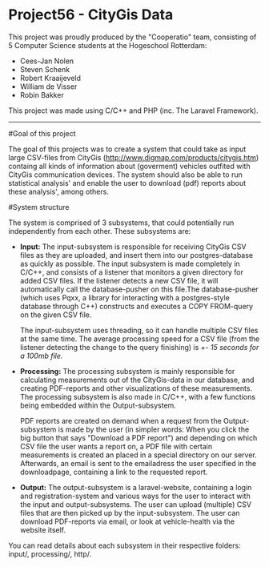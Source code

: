 # Project56 - CityGis Data 
This project was proudly produced by the "Cooperatio" team, consisting of 5 Computer Science students at the Hogeschool Rotterdam:

- Cees-Jan Nolen
- Steven Schenk
- Robert Kraaijeveld
- William de Visser
- Robin Bakker

This project was made using C/C++ and PHP (inc. The Laravel Framework).

_______________________________________________________

#Goal of this project

The goal of this projects was to create a system that could take as input large CSV-files from CityGis (http://www.digmap.com/products/citygis.htm)
containg all kinds of information about (goverment) vehicles outfited with CityGis communication devices. The system should also be able to
run statistical analysis' and enable the user to download (pdf) reports about these analysis', among others.

#System structure 

The system is comprised of 3 subsystems, that could potentially run independently from each other. 
These subsystems are:

- <b>Input:</b> The input-subsystem is responsible for receiving CityGis CSV files as they are uploaded, and insert them into our 
postgres-database as quickly as possible. The input subsystem is made completely in C/C++, and consists of a listener that monitors a given directory for added CSV files. If the listener detects a new CSV file, it will automatically call the database-pusher on this file.The database-pusher (which uses Pqxx, a library for interacting with a postgres-style database through C++) constructs and executes a COPY FROM-query on the given CSV file.

  The input-subsystem uses threading, so it can handle multiple CSV files at the same time. The average processing speed for a CSV file (from the listener detecting the change to the query finishing) is <i>+- 15 seconds for a 100mb file.</i>

- <b>Processing:</b> The processing subsystem is mainly responsible for calculating measurements out of the CityGis-data in our database, and creating PDF-reports and other visualizations of these measurements. The processing subsystem is also made in C/C++, with a few functions being embedded within the Output-subsystem.

  PDF reports are created on demand when a request from the Output-subsystem is made by the user (in simpler words: When you click the   big button that says "Download a PDF report") and depending on which CSV file the user wants a report on, a PDF file with certain measurements is created an placed in a special directory on our server. Afterwards, an email is sent to the emailadress the user specified in the downloadpage, containing a link to the requested report. 

- <b>Output:</b> The output-subsystem is a laravel-website, containing a login and registration-system and various ways for the user to interact with the input and output-subsystems. The user can upload (multiple) CSV files that are then picked up by the input-subsystem. The user can download PDF-reports via email, or look at vehicle-health via the website itself.

You can read details about each subsystem in their respective folders: input/, processing/, http/.





